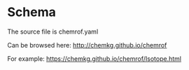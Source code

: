 # Schema

The source file is chemrof.yaml

Can be browsed here: http://chemkg.github.io/chemrof

For example: https://chemkg.github.io/chemrof/Isotope.html
